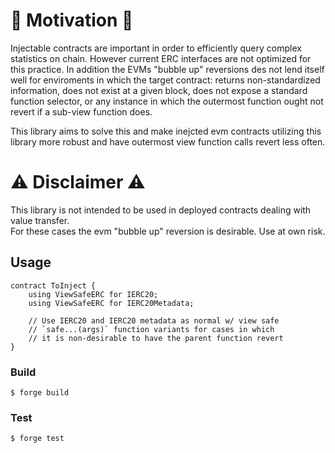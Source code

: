 
# 🤔 Motivation 🤔

Injectable contracts are important in order to efficiently query complex statistics on chain. However current ERC interfaces are not optimized for this practice. In addition the EVMs "bubble up" reversions des not lend itself well for enviroments in which the target contract: returns non-standardized information, does not exist at a given block, does not expose a standard function selector, or any instance in which the outermost function ought not revert if a sub-view function does.

This library aims to solve this and make inejcted evm contracts utilizing this library more robust and have outermost view function calls revert less often. 

# ⚠️ Disclaimer ⚠️

This library is not intended to be used in deployed contracts dealing with value transfer.
<br>
For these cases the evm "bubble up" reversion is desirable. Use at own risk. 

## Usage
```solidity
contract ToInject {
    using ViewSafeERC for IERC20;
    using ViewSafeERC for IERC20Metadata;

    // Use IERC20 and IERC20 metadata as normal w/ view safe 
    // `safe...(args)` function variants for cases in which 
    // it is non-desirable to have the parent function revert
}
```

### Build
```shell
$ forge build
```

### Test
```shell
$ forge test
```
